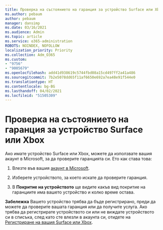 ```yaml
---
title: Проверка на състоянието на гаранция за устройство Surface или Xbox
ms.author: pebaum
author: pebaum
manager: dansimp
ms.date: 03/16/2021
ms.audience: Admin
ms.topic: article
ms.service: o365-administration
ROBOTS: NOINDEX, NOFOLLOW
localization_priority: Priority
ms.collection: Adm_O365
ms.custom:
- "9756"
- "9005679"
ms.openlocfilehash: add41d938619c5744fbd08a15cd497ff2a41a486
ms.sourcegitcommit: 7b2e5078dd65f11af6650e692a7ea48e91f544e0
ms.translationtype: HT
ms.contentlocale: bg-BG
ms.lasthandoff: 04/02/2021
ms.locfileid: "51505309"
---
```

# <a name="check-the-warranty-status-for-a-surface-or-xbox-device"></a>Проверка на състоянието на гаранция за устройство Surface или Xbox

Ако имате устройство Surface или Xbox, можете да използвате вашия акаунт в Microsoft, за да проверите гаранцията си. Ето как става това:

1. Влезте във вашия [акаунт в Microsoft](https://account.microsoft.com/devices/). 

1. Изберете устройството, за което искате да проверите гаранция.

1. В **Покритие на устройството** ще видите какъв вид покритие на гаранциите има вашето устройство и колко време остава.

**Забележка** Вашето устройство трябва да бъде регистрирано, преди да можете да проверите вашата гаранция или да получите услуга. Ако трябва да регистрирате устройството си или не виждате устройството си в списъка, след като сте влезли в акаунта си, отидете на [Регистриране на вашия Surface или Xbox](https://support.microsoft.com/surface/register-your-surface-or-xbox-fd7d73f8-b0e6-c9fa-e83b-0b64652e2376).
